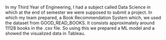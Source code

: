In my Third Year of Engineering, I had a subject called Data Science in which at the end of semester we were supposed to submit a project.
In which my team prepared, a Book Recommendation System which, we used the dataset from GOOD_READ_BOOKS. It consists approximately around 11128 books in the .csv file.
So using this we prepared a ML model and a showed the visualized data in Tableau.
